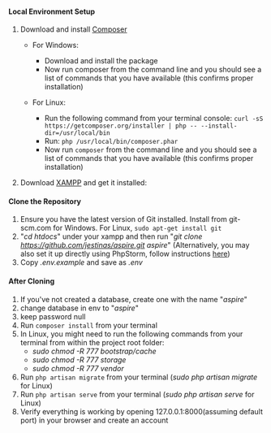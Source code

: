 #### Local Environment Setup

1. Download and install [Composer](http://getcomposer.org)

	* For Windows:
		* Download and install the package
		* Now run composer from the command line and you should see a list of commands that you have available (this confirms proper installation)
		
	* For Linux:
		* Run the following command from your terminal console: ````curl -sS https://getcomposer.org/installer | php -- --install-dir=/usr/local/bin````
		* Run: ````php /usr/local/bin/composer.phar````
		* Now run ````composer```` from the command line and you should see a list of commands that you have available (this confirms proper installation)

2. Download [XAMPP](https://www.apachefriends.org/download.html) and get it installed:

#### Clone the Repository

1. Ensure you have the latest version of Git installed. Install from git-scm.com for Windows. For Linux, ````sudo apt-get install git````
2. "*cd htdocs*" under your xampp and then run "*git clone https://github.com/jestinas/aspire.git aspire*" (Alternatively, you may also set it up directly using PhpStorm, follow instructions [here](https://www.jetbrains.com/phpstorm/help/cloning-a-repository-from-github.html))
3. Copy *.env.example* and save as *.env*

#### After Cloning

1. If you've not created a database, create one with the name "*aspire*"
2. change database in env to "*aspire*"
3. keep password null
4. Run ````composer install```` from your terminal
5. In Linux, you might need to run the following commands from your terminal from within the project root folder:
   * _sudo chmod -R 777 bootstrap/cache_
   * _sudo chmod -R 777 storage_
   * _sudo chmod -R 777 vendor_		
6. Run ````php artisan migrate```` from your terminal (*sudo php artisan migrate* for Linux)
7. Run ````php artisan serve```` from your terminal (*sudo php artisan serve* for Linux)
8. Verify everything is working by opening 127.0.0.1:8000(assuming default port) in your browser and create an account

